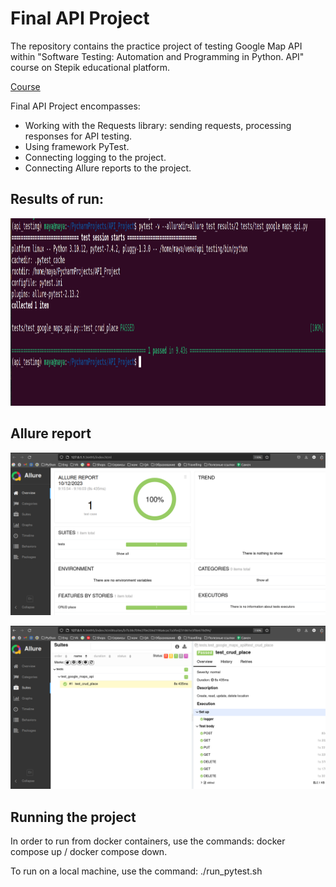 # Final API Project

The repository contains the practice project of testing Google Map API 
within "Software Testing: Automation and Programming in
Python. API" course on Stepik educational platform.

[Course](https://stepik.org/course/127716/info)

Final API Project encompasses:

- Working with the Requests library: sending requests, processing responses for API testing.
- Using framework PyTest.
- Connecting logging to the project.
- Connecting Allure reports to the project.


## Results of run:

<p align="center">
    <img src="https://raw.githubusercontent.com/orlovsky-maya/API_Project/main/images/Running_Tests.png" 
alt="Running_Tests" height="300" width="950">

</p>

## Allure report

<p align="center">
    <img src="https://raw.githubusercontent.com/orlovsky-maya/API_Project/main/images/Allure_report_1.png">

</p>

<p align="center">
    <img src="https://raw.githubusercontent.com/orlovsky-maya/API_Project/main/images/Allure_report_2.png">

</p>

## Running the project

In order to run from docker containers, use the commands: docker compose up / docker compose down. 

To run on a local machine, use the command: ./run_pytest.sh